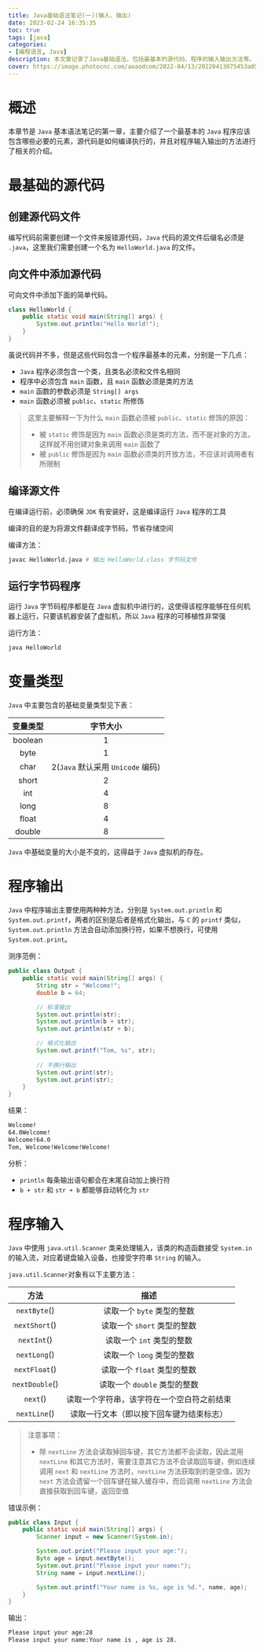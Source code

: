 ```yaml
---
title: Java基础语法笔记(一)(输入、输出)
date: 2023-02-24 16:35:35
toc: true
tags: [java]
categories:
- [编程语言, Java]
description: 本文章记录了Java基础语法，包括最基本的源代码、程序的输入输出方法等。
cover: https://image.photocnc.com/aoaodcom/2022-04/13/20220413075453a05e31ab045e5f1648186a88fc8de026.jpg.h700.webp
---
```


# 概述

本章节是 `Java` 基本语法笔记的第一章，主要介绍了一个最基本的 `Java` 程序应该包含哪些必要的元素，源代码是如何编译执行的，并且对程序输入输出的方法进行了相关的介绍。

# 最基础的源代码

## 创建源代码文件

编写代码前需要创建一个文件来报错源代码，`Java` 代码的源文件后缀名必须是 `.java`，这里我们需要创建一个名为 `HelloWorld.java` 的文件。

## 向文件中添加源代码

可向文件中添加下面的简单代码。

```java
class HelloWorld {
    public static void main(String[] args) {
        System.out.println("Hello World!");
    }
}
```

虽说代码并不多，但是这些代码包含一个程序最基本的元素，分别是一下几点：

- `Java` 程序必须包含一个类，且类名必须和文件名相同
- 程序中必须包含 `main` 函数，且 `main` 函数必须是类的方法
- `main` 函数的参数必须是 `String[] args`
- `main` 函数必须被 `public`、`static` 所修饰

> 这里主要解释一下为什么 `main` 函数必须被 `public`、`static` 修饰的原因：
>
> - 被 `static` 修饰是因为 `main` 函数必须是类的方法，而不是对象的方法，这样就不用创建对象来调用 `main` 函数了
> - 被 `public` 修饰是因为 `main` 函数必须类的开放方法，不应该对调用者有所限制

##  编译源文件

在编译运行前，必须确保 `JDK` 有安装好，这是编译运行 `Java` 程序的工具

编译的目的是为将源文件翻译成字节码，节省存储空间

编译方法：

```bash
javac HelloWorld.java # 输出 HelloWorld.class 字节码文件
```

## 运行字节码程序

运行 `Java` 字节码程序都是在 `Java` 虚拟机中进行的，这使得该程序能够在任何机器上运行，只要该机器安装了虚拟机，所以 `Java` 程序的可移植性非常强

运行方法：

```bash
java HelloWorld
```

# 变量类型

`Java` 中主要包含的基础变量类型见下表：

| 变量类型 |             字节大小              |
| :------: | :-------------------------------: |
| boolean  |                 1                 |
|   byte   |                 1                 |
|   char   | 2(`Java` 默认采用 `Unicode` 编码) |
|  short   |                 2                 |
|   int    |                 4                 |
|   long   |                 8                 |
|  float   |                 4                 |
|  double  |                 8                 |

`Java` 中基础变量的大小是不变的，这得益于 `Java` 虚拟机的存在。

# 程序输出

`Java` 中程序输出主要使用两种种方法，分别是 `System.out.println` 和 `System.out.printf`，两者的区别是后者是格式化输出，与 `C` 的 `printf` 类似， `System.out.println` 方法会自动添加换行符，如果不想换行，可使用 `System.out.print`。

测序范例：

```java
public class Output {
    public static void main(String[] args) {
        String str = "Welcome!";
        double b = 64;

        // 标准输出
        System.out.println(str);
        System.out.println(b + str);
        System.out.println(str + b);

        // 格式化输出
        System.out.printf("Tom, %s", str);
        
        // 不换行输出
        System.out.print(str);
        System.out.print(str);
    }
}
```

结果：

```tex
Welcome!
64.0Welcome!
Welcome!64.0
Tom, Welcome!Welcome!Welcome!
```

分析：

- `println` 每条输出语句都会在末尾自动加上换行符
- `b + str` 和 `str + b` 都能够自动转化为 `str`

# 程序输入

`Java` 中使用 `java.util.Scanner` 类来处理输入，该类的构造函数接受 `System.in` 的输入流，对应着键盘输入设备，也接受字符串 `String` 的输入。

`java.util.Scanner`对象有以下主要方法：

|      方法      |                    描述                    |
| :------------: | :----------------------------------------: |
|  `nextByte`()  |         读取一个 `byte` 类型的整数         |
| `nextShort`()  |        读取一个 `short` 类型的整数         |
|  `nextInt`()   |         读取一个 `int` 类型的整数          |
|  `nextLong`()  |         读取一个 `long` 类型的整数         |
| `nextFloat`()  |        读取一个 `float` 类型的整数         |
| `nextDouble`() |        读取一个 `double` 类型的整数        |
|    `next`()    | 读取一个字符串，该字符在一个空白符之前结束 |
|  `nextLine`()  |  读取一行文本（即以按下回车键为结束标志）  |

> 注意事项：
>
> - 除 `nextLine` 方法会读取掉回车键，其它方法都不会读取，因此混用 `nextLine` 和其它方法时，需要注意其它方法不会读取回车键，例如连续调用 `next` 和 `nextLine` 方法时，`nextLine` 方法获取到的是空值，因为 `next` 方法会遗留一个回车键在输入缓存中，而后调用 `nextLine` 方法会直接获取到回车键，返回空值

 错误示例：

```java
public class Input {
    public static void main(String[] args) {
        Scanner input = new Scanner(System.in);

        System.out.print("Please input your age:");
        Byte age = input.nextByte();
        System.out.print("Please input your name:");
        String name = input.nextLine();

        System.out.printf("Your name is %s, age is %d.", name, age);
    }
}
```

输出：

```tex
Please input your age:28
Please input your name:Your name is , age is 28.
```



